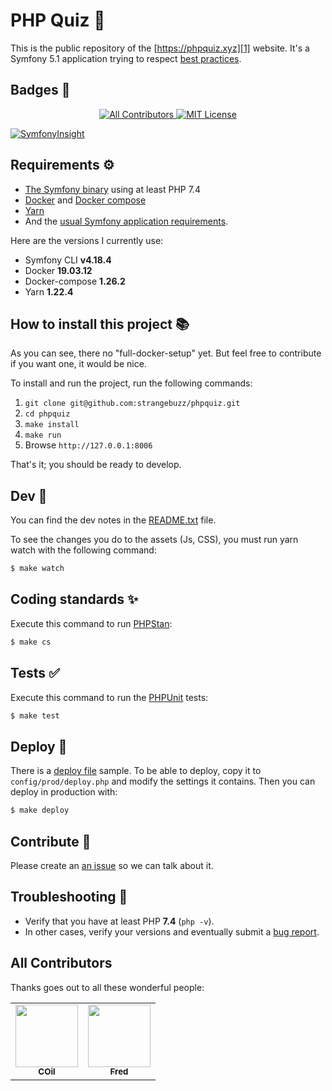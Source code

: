 PHP Quiz 🐘
===========

This is the public repository of the [https://phpquiz.xyz][1] website. It's a
Symfony 5.1 application trying to respect [best practices][12].

Badges 🏅
--------

<p align="center">
  <a href="#all-contributors">
    <img src="https://img.shields.io/badge/all_contributors-2-orange.svg" alt="All Contributors" />
  </a>
  <a href="/LICENSE">
    <img src="https://img.shields.io/github/license/strangebuzz/phpquiz.svg" alt="MIT License" />
  </a>
</p>

[![SymfonyInsight](https://insight.symfony.com/projects/26fa7619-c350-4c47-a676-3791304d5f32/big.svg)](https://insight.symfony.com/projects/26fa7619-c350-4c47-a676-3791304d5f32)


Requirements ⚙
--------------

  * [The Symfony binary][4] using at least PHP 7.4
  * [Docker][5] and [Docker compose][6]
  * [Yarn][7]
  * And the [usual Symfony application requirements][2].

Here are the versions I currently use:

  * Symfony CLI **v4.18.4**
  * Docker **19.03.12**
  * Docker-compose **1.26.2**
  * Yarn **1.22.4**


How to install this project 📚
------------------------------

As you can see, there no "full-docker-setup" yet. But feel free to contribute if
you want one, it would be nice.

To install and run the project, run the following commands:

  1. `git clone git@github.com:strangebuzz/phpquiz.git`
  1. `cd phpquiz`
  1. `make install`
  1. `make run`
  1. Browse `http://127.0.0.1:8006`

That's it; you should be ready to develop.


Dev 📔
------

You can find the dev notes in the [README.txt][8] file.

To see the changes you do to the assets (Js, CSS), you must run yarn watch with the
following command:

```bash
$ make watch
```


Coding standards ✨
-------------------

Execute this command to run [PHPStan][9]:

```bash
$ make cs
```


Tests ✅
--------

Execute this command to run the [PHPUnit][11] tests:

```bash
$ make test
```


Deploy 🚀
--------

There is a [deploy file][10] sample. To be able to deploy, copy it to `config/prod/deploy.php`
and modify the settings it contains. Then you can deploy in production with:

```bash
$ make deploy
```


Contribute 🤝
-------------

Please create an [an issue][3] so we can talk about it.


Troubleshooting 🐛
-----------------

  * Verify that you have at least PHP **7.4** (`php -v`).
  * In other cases, verify your versions and eventually submit a [bug report][3].


All Contributors
----------------

Thanks goes out to all these wonderful people:

<!-- ALL-CONTRIBUTORS-LIST:START - Do not remove or modify this section -->
<!-- prettier-ignore-start -->
<!-- markdownlint-disable -->
<table>
  <tr>
    <td align="center"><a href="https://github.com/COil"><img src="https://avatars1.githubusercontent.com/u/177844?s=460&u=740a02df5028ae640ad1d158ec04b94939cccfe8&v=4" width="100px;" alt=""/><br /><sub><b>COil</b></sub></a>
    <td align="center"><a href="https://github.com/f2r"><img src="https://pbs.twimg.com/profile_images/1126758661043265543/DPBOnFra_400x400.png" width="100px;" alt=""/><br /><sub><b>Fred</b></sub></a>
  </tr>
</table>

<!-- markdownlint-enable -->
<!-- prettier-ignore-end -->
<!-- ALL-CONTRIBUTORS-LIST:END -->

[1]: https://phpquiz.xyz
[2]: https://symfony.com/doc/current/setup.html#technical-requirements
[3]: https://github.com/strangebuzz/phpquiz/issues
[4]: https://symfony.com/download
[5]: https://www.docker.com/get-started
[6]: https://docs.docker.com/compose/
[7]: https://yarnpkg.com/
[8]: README.txt
[9]: https://github.com/phpstan/phpstan
[10]: config/prod/deploy_sample.php
[11]: https://phpunit.de/
[12]: https://www.strangebuzz.com/en/blog/what-are-your-symfony-best-practices
